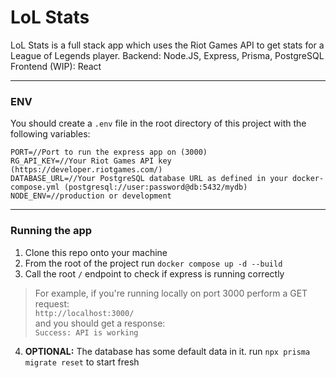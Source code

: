 # LoL Stats
LoL Stats is a full stack app which uses the Riot Games API to get stats for a League of Legends player.
Backend: Node.JS, Express, Prisma, PostgreSQL
Frontend (WIP): React

---

### ENV
You should create a `.env` file in the root directory of this project with the following variables:
```
PORT=//Port to run the express app on (3000)
RG_API_KEY=//Your Riot Games API key (https://developer.riotgames.com/)
DATABASE_URL=//Your PostgreSQL database URL as defined in your docker-compose.yml (postgresql://user:password@db:5432/mydb)
NODE_ENV=//production or development
```

---

### Running the app
1. Clone this repo onto your machine
2. From the root of the project run `docker compose up -d --build`
3. Call the root `/` endpoint to check if express is running correctly
> For example, if you're running locally on port 3000 perform a GET request:  
> `http://localhost:3000/`  
> and you should get a response:  
> `Success: API is working`  
4. **OPTIONAL:** The database has some default data in it. run `npx prisma migrate reset` to start fresh